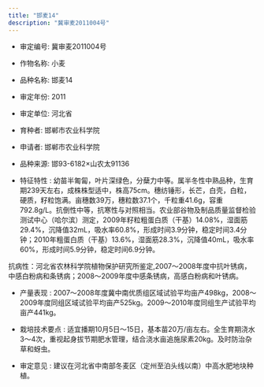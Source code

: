 ```yaml
---
title: "邯麦14"
description: "冀审麦2011004号"
---
```

* 审定编号:  冀审麦2011004号

*  作物名称:  小麦

*  品种名称:  邯麦14

*  审定年份:  2011

*  审定单位:  河北省

* 育种者:  邯郸市农业科学院

*  申请者:  邯郸市农业科学院

*  品种来源:  邯93-6182×山农太91136


*  特征特性 : 
幼苗半匍匐，叶片深绿色，分蘖力中等。属半冬性中熟品种，生育期239天左右，成株株型适中，株高75cm。穗纺锤形，长芒，白壳，白粒，硬质，籽粒饱满。亩穗数39万，穗粒数37.1个，千粒重41.6g，容重792.8g/L。抗倒性中等，抗寒性与对照相当。农业部谷物及制品质量监督检验测试中心（哈尔滨）测定，2009年籽粒粗蛋白质（干基）14.08%，湿面筋29.4%，沉降值32mL，吸水率60.8%，形成时间3.9分钟，稳定时间3.4分钟；2010年粗蛋白质（干基）13.6%，湿面筋28.3%，沉降值40mL，吸水率60%，形成时间5.9分钟，稳定时间6.9分钟。
抗病性：河北省农林科学院植物保护研究所鉴定,2007～2008年度中抗叶锈病，中感白粉病和条锈病；2008～2009年度中感条锈病，高感白粉病和叶锈病。
 
*  产量表现 : 
2007～2008年度冀中南优质组区域试验平均亩产498kg，2008～2009年度同组区域试验平均亩产525kg。2009～2010年度同组生产试验平均亩产441kg。

*  栽培技术要点 : 
适宜播期10月5日～15日，基本苗20万/亩左右。全生育期浇水3～4次，重视起身拔节期肥水管理，结合浇水亩追施尿素20kg。及时防治杂草和蚜虫。

*  审定意见 : 
建议在河北省中南部冬麦区（定州至泊头线以南）中高水肥地块种植。
